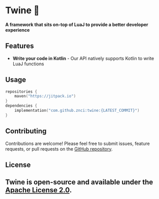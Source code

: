 # Twine 🧵

**A framework that sits on-top of LuaJ to provide a better developer experience**

## Features

- **Write your code in Kotlin** - Our API natively supports Kotlin to write LuaJ functions

## Usage
```kt
repositories {
    maven("https://jitpack.io")
}
dependencies {
    implementation("com.github.znci:twine:{LATEST_COMMIT}")
}
```

## Contributing

Contributions are welcome! Please feel free to submit issues, feature requests, or pull requests on the [GitHub repository](#).

## License

Twine is open-source and available under the [Apache License 2.0](LICENSE).
---
